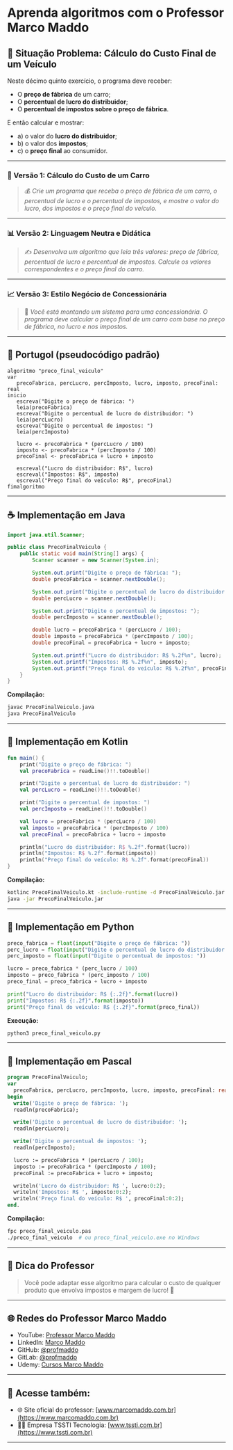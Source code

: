 # Aprenda algoritmos com o Professor Marco Maddo

## 🧠 Situação Problema: Cálculo do Custo Final de um Veículo

Neste décimo quinto exercício, o programa deve receber:

- O **preço de fábrica** de um carro;
- O **percentual de lucro do distribuidor**;
- O **percentual de impostos sobre o preço de fábrica**.

E então calcular e mostrar:

- a) o valor do **lucro do distribuidor**;
- b) o valor dos **impostos**;
- c) o **preço final** ao consumidor.

---

### 🚗 Versão 1: Cálculo do Custo de um Carro
> 💰 *Crie um programa que receba o preço de fábrica de um carro, o percentual de lucro e o percentual de impostos, e mostre o valor do lucro, dos impostos e o preço final do veículo.*

---

### 📊 Versão 2: Linguagem Neutra e Didática
> ✍️ *Desenvolva um algoritmo que leia três valores: preço de fábrica, percentual de lucro e percentual de impostos. Calcule os valores correspondentes e o preço final do carro.*

---

### 📈 Versão 3: Estilo Negócio de Concessionária
> 🚙 *Você está montando um sistema para uma concessionária. O programa deve calcular o preço final de um carro com base no preço de fábrica, no lucro e nos impostos.*

---

## 💬 Portugol (pseudocódigo padrão)

```portugol
algoritmo "preco_final_veiculo"
var
   precoFabrica, percLucro, percImposto, lucro, imposto, precoFinal: real
inicio
   escreva("Digite o preço de fábrica: ")
   leia(precoFabrica)
   escreva("Digite o percentual de lucro do distribuidor: ")
   leia(percLucro)
   escreva("Digite o percentual de impostos: ")
   leia(percImposto)

   lucro <- precoFabrica * (percLucro / 100)
   imposto <- precoFabrica * (percImposto / 100)
   precoFinal <- precoFabrica + lucro + imposto

   escreval("Lucro do distribuidor: R$", lucro)
   escreval("Impostos: R$", imposto)
   escreval("Preço final do veículo: R$", precoFinal)
fimalgoritmo
```

---

## ☕ Implementação em Java

```java
import java.util.Scanner;

public class PrecoFinalVeiculo {
    public static void main(String[] args) {
        Scanner scanner = new Scanner(System.in);

        System.out.print("Digite o preço de fábrica: ");
        double precoFabrica = scanner.nextDouble();

        System.out.print("Digite o percentual de lucro do distribuidor: ");
        double percLucro = scanner.nextDouble();

        System.out.print("Digite o percentual de impostos: ");
        double percImposto = scanner.nextDouble();

        double lucro = precoFabrica * (percLucro / 100);
        double imposto = precoFabrica * (percImposto / 100);
        double precoFinal = precoFabrica + lucro + imposto;

        System.out.printf("Lucro do distribuidor: R$ %.2f%n", lucro);
        System.out.printf("Impostos: R$ %.2f%n", imposto);
        System.out.printf("Preço final do veículo: R$ %.2f%n", precoFinal);
    }
}
```

**Compilação:**
```bash
javac PrecoFinalVeiculo.java
java PrecoFinalVeiculo
```

---

## 💙 Implementação em Kotlin

```kotlin
fun main() {
    print("Digite o preço de fábrica: ")
    val precoFabrica = readLine()!!.toDouble()

    print("Digite o percentual de lucro do distribuidor: ")
    val percLucro = readLine()!!.toDouble()

    print("Digite o percentual de impostos: ")
    val percImposto = readLine()!!.toDouble()

    val lucro = precoFabrica * (percLucro / 100)
    val imposto = precoFabrica * (percImposto / 100)
    val precoFinal = precoFabrica + lucro + imposto

    println("Lucro do distribuidor: R$ %.2f".format(lucro))
    println("Impostos: R$ %.2f".format(imposto))
    println("Preço final do veículo: R$ %.2f".format(precoFinal))
}
```

**Compilação:**
```bash
kotlinc PrecoFinalVeiculo.kt -include-runtime -d PrecoFinalVeiculo.jar
java -jar PrecoFinalVeiculo.jar
```

---

## 🐍 Implementação em Python

```python
preco_fabrica = float(input("Digite o preço de fábrica: "))
perc_lucro = float(input("Digite o percentual de lucro do distribuidor: "))
perc_imposto = float(input("Digite o percentual de impostos: "))

lucro = preco_fabrica * (perc_lucro / 100)
imposto = preco_fabrica * (perc_imposto / 100)
preco_final = preco_fabrica + lucro + imposto

print("Lucro do distribuidor: R$ {:.2f}".format(lucro))
print("Impostos: R$ {:.2f}".format(imposto))
print("Preço final do veículo: R$ {:.2f}".format(preco_final))
```

**Execução:**
```bash
python3 preco_final_veiculo.py
```

---

## 🧙 Implementação em Pascal

```pascal
program PrecoFinalVeiculo;
var
  precoFabrica, percLucro, percImposto, lucro, imposto, precoFinal: real;
begin
  write('Digite o preço de fábrica: ');
  readln(precoFabrica);

  write('Digite o percentual de lucro do distribuidor: ');
  readln(percLucro);

  write('Digite o percentual de impostos: ');
  readln(percImposto);

  lucro := precoFabrica * (percLucro / 100);
  imposto := precoFabrica * (percImposto / 100);
  precoFinal := precoFabrica + lucro + imposto;

  writeln('Lucro do distribuidor: R$ ', lucro:0:2);
  writeln('Impostos: R$ ', imposto:0:2);
  writeln('Preço final do veículo: R$ ', precoFinal:0:2);
end.
```

**Compilação:**
```bash
fpc preco_final_veiculo.pas
./preco_final_veiculo  # ou preco_final_veiculo.exe no Windows
```

---

## 🧠 Dica do Professor
> Você pode adaptar esse algoritmo para calcular o custo de qualquer produto que envolva impostos e margem de lucro! 🛒

---

## 🌐 Redes do Professor Marco Maddo

- YouTube: [Professor Marco Maddo](https://www.youtube.com/@ProfessorMarcoMaddo)
- LinkedIn: [Marco Maddo](https://www.linkedin.com/in/marcomaddo/)
- GitHub: [@profmaddo](https://github.com/profmaddo)
- GitLab: [@profmaddo](https://gitlab.com/profmaddo)
- Udemy: [Cursos Marco Maddo](https://www.udemy.com/user/marcomaddo/)

---

## 🚀 Acesse também:

- 🌐 Site oficial do professor: [www.marcomaddo.com.br](https://www.marcomaddo.com.br)
- 🧑‍💼 Empresa TSSTI Tecnologia: [www.tssti.com.br](https://www.tssti.com.br)

---
